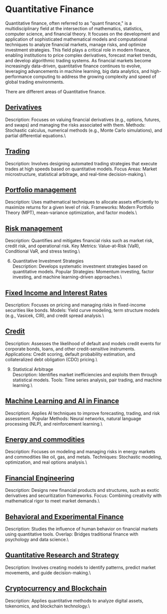 # Quantitative Finance

Quantitative finance, often referred to as "quant finance," is a multidisciplinary field at the intersection of mathematics, statistics, computer science, and financial theory. It focuses on the development and application of sophisticated mathematical models and computational techniques to analyze financial markets, manage risks, and optimize investment strategies. This field plays a critical role in modern finance, enabling institutions to price complex derivatives, forecast market trends, and develop algorithmic trading systems. As financial markets become increasingly data-driven, quantitative finance continues to evolve, leveraging advancements in machine learning, big data analytics, and high-performance computing to address the growing complexity and speed of global trading environments.

There are different areas of Quantitative finance.

## [Derivatives]()
Description: Focuses on valuing financial derivatives (e.g., options, futures, and swaps) and managing the risks associated with them.
Methods: Stochastic calculus, numerical methods (e.g., Monte Carlo simulations), and partial differential equations.\

## [Trading]()
Description: Involves designing automated trading strategies that execute trades at high speeds based on quantitative models.
Focus Areas: Market microstructure, statistical arbitrage, and real-time decision-making.\

## [Portfolio management]()
Description: Uses mathematical techniques to allocate assets efficiently to maximize returns for a given level of risk.
Frameworks: Modern Portfolio Theory (MPT), mean-variance optimization, and factor models.\

## [Risk management]()
Description: Quantifies and mitigates financial risks such as market risk, credit risk, and operational risk.
Key Metrics: Value-at-Risk (VaR), Conditional VaR, and stress testing.\

6. Quantitative Investment Strategies\
Description: Develops systematic investment strategies based on quantitative models.
Popular Strategies: Momentum investing, factor investing, and machine learning-driven approaches.\

## [Fixed Income and Interest Rates]()
Description: Focuses on pricing and managing risks in fixed-income securities like bonds.
Models: Yield curve modeling, term structure models (e.g., Vasicek, CIR), and credit spread analysis.\

## [Credit]()
Description: Assesses the likelihood of default and models credit events for corporate bonds, loans, and other credit-sensitive instruments.
Applications: Credit scoring, default probability estimation, and collateralized debt obligation (CDO) pricing.\

9. Statistical Arbitrage\
Description: Identifies market inefficiencies and exploits them through statistical models.
Tools: Time series analysis, pair trading, and machine learning.\

## [Machine Learning and AI in Finance]()
Description: Applies AI techniques to improve forecasting, trading, and risk assessment.
Popular Methods: Neural networks, natural language processing (NLP), and reinforcement learning.\

## [Energy and commodities]()
Description: Focuses on modeling and managing risks in energy markets and commodities like oil, gas, and metals.
Techniques: Stochastic modeling, optimization, and real options analysis.\

## [Financial Engineering]()
Description: Designs new financial products and structures, such as exotic derivatives and securitization frameworks.
Focus: Combining creativity with mathematical rigor to meet market demands.\

## [Behavioral and Experimental Finance]()
Description: Studies the influence of human behavior on financial markets using quantitative tools.
Overlap: Bridges traditional finance with psychology and data science.\

## [Quantitative Research and Strategy]()
Description: Involves creating models to identify patterns, predict market movements, and guide decision-making.\

## [Cryptocurrency and Blockchain]()
Description: Applies quantitative methods to analyze digital assets, tokenomics, and blockchain technology.\

